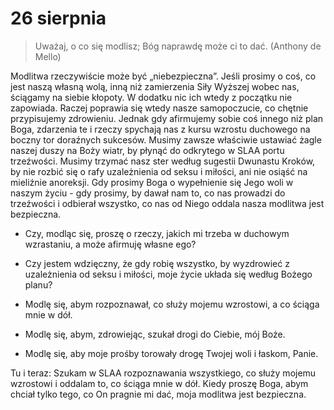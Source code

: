 
# 26 sierpnia

> Uważaj, o co się modlisz; Bóg naprawdę może ci to dać. (Anthony de Mello)

Modlitwa rzeczywiście może być „niebezpieczna”. Jeśli prosimy o coś, co jest naszą własną wolą, inną niż zamierzenia Siły Wyższej wobec nas, ściągamy na siebie kłopoty. W dodatku nic ich wtedy z początku nie zapowiada. Raczej poprawia się wtedy nasze samopoczucie, co chętnie przypisujemy zdrowieniu. Jednak gdy afirmujemy sobie coś innego niż plan Boga, zdarzenia te i rzeczy spychają nas z kursu wzrostu duchowego na boczny tor doraźnych sukcesów. Musimy zawsze właściwie ustawiać żagle naszej duszy na Boży wiatr, by płynąć do odkrytego w SLAA portu trzeźwości. Musimy trzymać nasz ster według sugestii Dwunastu Kroków, by nie rozbić się o rafy uzależnienia od seksu i miłości, ani nie osiąść na mieliźnie anoreksji. Gdy prosimy Boga o wypełnienie się Jego woli w naszym życiu - gdy prosimy, by dawał nam to, co nas prowadzi do trzeźwości i odbierał wszystko, co nas od Niego oddala nasza modlitwa jest bezpieczna.

- Czy, modląc się, proszę o rzeczy, jakich mi trzeba w duchowym wzrastaniu, a może afirmuję własne ego?
- Czy jestem wdzięczny, że gdy robię wszystko, by wyzdrowieć z uzależnienia od seksu i miłości, moje życie układa się według Bożego planu?

- Modlę się, abym rozpoznawał, co służy mojemu wzrostowi, a co ściąga mnie w dół.
- Modlę się, abym, zdrowiejąc, szukał drogi do Ciebie, mój Boże.
- Modlę się, aby moje prośby torowały drogę Twojej woli i łaskom, Panie.

Tu i teraz: Szukam w SLAA rozpoznawania wszystkiego, co służy mojemu wzrostowi i oddalam to, co ściąga mnie w dół. Kiedy proszę Boga, abym chciał tylko tego, co On pragnie mi dać, moja modlitwa jest bezpieczna.
